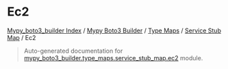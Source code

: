 # Ec2

[Mypy_boto3_builder Index](../../../README.md#mypy_boto3_builder-index) /
[Mypy Boto3 Builder](../../index.md#mypy-boto3-builder) /
[Type Maps](../index.md#type-maps) /
[Service Stub Map](./index.md#service-stub-map) /
Ec2

> Auto-generated documentation for [mypy_boto3_builder.type_maps.service_stub_map.ec2](https://github.com/youtype/mypy_boto3_builder/blob/main/mypy_boto3_builder/type_maps/service_stub_map/ec2.py) module.
